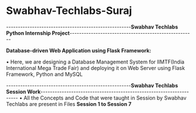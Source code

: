 # Swabhav-Techlabs-Suraj
-----------------------------------------------------__Swabhav Techlabs Python Internship Project__-----------------------------------------------------

__Database-driven Web Application using Flask Framework:__

• Here, we are designing a Database Management System for IIMTF(India International
  Mega Trade Fair) and deploying it on Web Server using Flask Framework, Python and
  MySQL

-----------------------------------------------------__Swabhav Techlabs Session Work__--------------------------------------------------------------------
• All the Concepts and Code that were taught in Session by Swabhav Techlabs are present in Files __Session 1 to Session 7__
